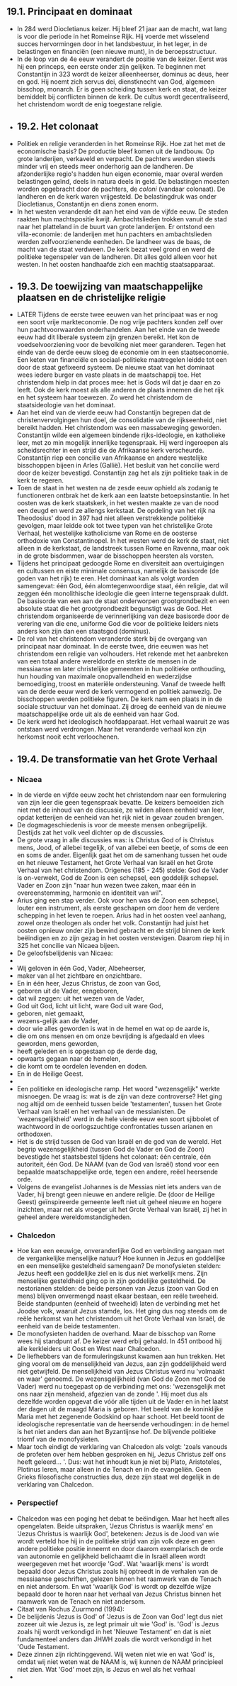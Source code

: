 ## 19.1. Principaat en dominaat
- In 284 werd Diocletianus keizer. Hij bleef 21 jaar aan de macht, wat lang is voor die periode in het Romeinse Rijk. Hij voerde met wisselend succes hervormingen door in het landsbestuur, in het leger, in de belastingen en financiën (een nieuwe munt), in de beroepsstructuur.
- In de loop van de 4e eeuw verandert de positie van de keizer. Eerst was hij een princeps, een eerste onder zijn gelijken. Te beginnen met Constantijn in 323 wordt de keizer alleenheerser, dominus ac deus, heer en god. Hij noemt zich servus dei, dienstknecht van God, algemeen bisschop, monarch. Er is geen scheiding tussen kerk en staat, de keizer bemiddelt bij conflicten binnen de kerk. De cultus wordt gecentraliseerd, het christendom wordt de enig toegestane religie.
- ## 19.2. Het colonaat
- Politiek en religie veranderden in het Romeinse Rijk. Hoe zat het met de economische basis? De productie bleef komen uit de landbouw. Op grote landerijen, verkaveld en verpacht. De pachters werden steeds minder vrij en steeds meer onderhorig aan de landheren. De afzonderlijke regio's hadden hun eigen economie, maar overal werden belastingen geïnd, deels in natura deels in geld. De belastingen moesten worden opgebracht door de pachters, de _coloni_ (vandaar colonaat). De landheren en de kerk waren vrijgesteld. De belastingdruk was onder Diocletianus, Constantijn en diens zonen enorm.
- In het westen veranderde dit aan het eind van de vijfde eeuw. De steden raakten hun machtspositie kwijt. Ambachtslieden trokken vanuit de stad naar het platteland in de buurt van grote landerijen. Er ontstond een villa-economie: de landerijen met hun pachters en ambachtslieden werden zelfvoorzienende eenheden. De landheer was de baas, de macht van de staat verdween. De kerk bezat veel grond en werd de politieke tegenspeler van de landheren. Dit alles gold alleen voor het westen. In het oosten handhaafde zich een machtig staatsapparaat.
- ## 19.3. De toewijzing van maatschappelijke plaatsen en de christelijke religie
- LATER Tijdens de eerste twee eeuwen van het principaat was er nog een soort vrije markteconomie. De nog vrije pachters konden zelf over hun pachtvoorwaarden onderhandelen. Aan het einde van de tweede eeuw had dit liberale systeem zijn grenzen bereikt. Het kon de voedselvoorziening voor de bevolking niet meer garanderen. Tegen het einde van de derde eeuw sloeg de economie om in een staatseconomie. Een keten van financiële en sociaal-politieke maatregelen leidde tot een door de staat gefixeerd systeem. De nieuwe staat van het dominaat wees iedere burger en vaste plaats in de maatschappij toe. Het christendom hielp in dat proces mee: het is Gods wil dat je daar en zo leeft. Ook de kerk moest als alle anderen de plaats innemen die het rijk en het systeem haar toewezen. Zo werd het christendom de staatsideologie van het dominaat.
- Aan het eind van de vierde eeuw had Constantijn begrepen dat de christenvervolgingen hun doel, de consolidatie van de rijkseenheid, niet bereikt hadden. Het christendom was een massabeweging geworden. Constantijn wilde een algemeen bindende rijks-ideologie, en katholieke leer, met zo min mogelijk innerlijke tegenspraak. Hij werd ingeroepen als scheidsrechter in een strijd die de Afrikaanse kerk verscheurde. Constantijn riep een concilie van Afrikaanse en andere westelijke bisschoppen bijeen in Arles (Gallië). Het besluit van het concilie werd door de keizer bevestigd. Constantijn zag het als zijn politieke taak in de kerk te regeren.
- Toen de staat in het westen na de zesde eeuw ophield als zodanig te functioneren ontbrak het de kerk aan een laatste betoepsinstantie. In het oosten was de kerk staatskerk, in het westen maakte ze van de nood een deugd en werd ze allengs kerkstaat. De opdeling van het rijk na Theodosius' dood in 397 had niet alleen verstrekkende politieke gevolgen, maar leidde ook tot twee typen van het christelijke Grote Verhaal, het westelijke katholicisme van Rome en de oosterse orthodoxie van Constantinopel. In het westen werd de kerk de staat, niet alleen in de kerkstaat, de landstreek tussen Rome en Ravenna, maar ook in de grote bisdommen, waar de bisschoppen heersten als vorsten.
- Tijdens het principaat gedoogde Rome en diversiteit aan overtuigingen en cultussen en eiste minimale consensus, namelijk de basisorde (de goden van het rijk) te eren. Het dominaat kan als volgt worden samengevat: één God, één alomtegenwoordige staat, één religie, dat wil zeggen één monolithische ideologie die geen interne tegenspraak duldt. De basisorde van een aan de staat onderworpen grootgrondbezit en een absolute staat die het grootgrondbezit begunstigt was de God. Het christendom organiseerde de verinnerlijking van deze basisorde door de verering van die ene, uniforme God die voor de politieke leiders niets anders kon zijn dan een staatsgod (dominus).
- De rol van het christendom veranderde sterk bij de overgang van principaat naar dominaat. In de eerste twee, drie eeuwen was het christendom een religie van volhouders. Het rekende met het aanbreken van een totaal andere wereldorde en sterkte de mensen in de messiaanse en later christelijke gemeenten in hun politieke onthouding, hun houding van maximale onopvallendheid en wederzijdse bemoediging, troost en materiële ondersteuning. Vanaf de tweede helft van de derde eeuw werd de kerk vermogend en politiek aanwezig. De bisschoppen werden politieke figuren. De kerk nam een plaats in in de sociale structuur van het dominaat. Zij droeg de eenheid van de nieuwe maatschappelijke orde uit als de eenheid van haar God.
- De kerk werd het ideologisch hoofdapparaat. Het verhaal waaruit ze was ontstaan werd verdrongen. Maar het veranderde verhaal kon zijn herkomst nooit echt verloochenen.
- ## 19.4. De transformatie van het Grote Verhaal
- ### Nicaea
- In de vierde en vijfde eeuw zocht het christendom naar een formulering van zijn leer die geen tegenspraak bevatte. De keizers bemoeiden zich niet met de inhoud van de discussie, ze wilden alleen eenheid van leer, opdat ketterijen de eenheid van het rijk niet in gevaar zouden brengen.
- De dogmageschiedenis is voor de meeste mensen onbegrijpelijk. Destijds zat het volk veel dichter op de discussies.
- De grote vraag in alle discussies was: is Christus God of is Christus mens, Jood, of allebei tegelijk, of van allebei een beetje, of soms de een en soms de ander. Eigenlijk gaat het om de samenhang tussen het oude en het nieuwe Testament, het Grote Verhaal van Israël en het Grote Verhaal van het christendom. Origenes (185 - 245) stelde: God de Vader is on-verwekt, God de Zoon is een schepsel, een goddelijk schepsel. Vader en Zoon zijn "naar hun wezen twee zaken, maar één in overeenstemming, harmonie en identiteit van wil".
- Arius ging een stap verder. Ook voor hen was de Zoon een schepsel, louter een instrument, als eerste geschapen om door hem de verdere schepping in het leven te roepen. Arius had in het oosten veel aanhang, zowel onze theologen als onder het volk. Constantijn had juist het oosten opnieuw onder zijn bewind gebracht en de strijd binnen de kerk beëindigen en zo zijn gezag in het oosten verstevigen. Daarom riep hij in 325 het concilie van Nicaea bijeen.
- De geloofsbelijdenis van Nicaea:
-
- Wij geloven in één God, Vader, Albeheerser,
- maker van al het zichtbare en onzichtbare.
- En in één heer, Jezus Christus, de zoon van God,
- geboren uit de Vader, eengeboren,
- dat wil zeggen: uit het wezen van de Vader,
- God uit God, licht uit licht, ware God uit ware God,
- geboren, niet gemaakt,
- wezens-gelijk aan de Vader,
- door wie alles geworden is wat in de hemel en wat op de aarde is,
- die om ons mensen en om onze bevrijding is afgedaald en vlees geworden, mens geworden,
- heeft geleden en is opgestaan op de derde dag,
- opwaarts gegaan naar de hemelen,
- die komt om te oordelen levenden en doden.
- En in de Heilige Geest.
-
- Een politieke en ideologische ramp. Het woord "wezensgelijk" werkte misnoegen. De vraag is: wat is de zijn van deze controverse? Het ging nog altijd om de eenheid tussen beide 'testamenten', tussen het Grote Verhaal van Israël en het verhaal van de messianisten. De 'wezensgelijkheid' werd in de hele vierde eeuw een soort sjibbolet of wachtwoord in de oorlogszuchtige confrontaties tussen arianen en orthodoxen.
- Het is de strijd tussen de God van Israël en de god van de wereld. Het begrip wezensgelijkheid (tussen God de Vader en God de Zoon) bevestigde het staatsbestel tijdens het colonaat: één centrale, één autoriteit, één God. De NAAM (van de God van Israël) stond voor een bepaalde maatschappelijke orde, tegen een andere, reëel heersende orde.
- Volgens de evangelist Johannes is de Messias niet iets anders van de Vader, hij brengt geen nieuwe en andere religie. De (door de Heilige Geest) geïnspireerde gemeente leeft niet uit geheel nieuwe en hogere inzichten, maar net als vroeger uit het Grote Verhaal van Israël, zij het in geheel andere wereldomstandigheden.
- ### Chalcedon
- Hoe kan een eeuwige, onveranderlijke God en verbinding aangaan met de vergankelijke menselijke natuur? Hoe kunnen in Jezus en goddelijke en een menselijke gesteldheid samengaan? De monofysieten stelden: Jezus heeft een goddelijke ziel en is dus niet werkelijk mens. Zijn menselijke gesteldheid ging op in zijn goddelijke gesteldheid. De nestorianen stelden: de beide personen van Jezus (zoon van God en mens) blijven onvermengd naast elkaar bestaan, een reële tweeheid. Beide standpunten (eenheid of tweeheid) laten de verbinding met het Joodse volk, waaruit Jezus stamde, los. Het ging dus nog steeds om de reële herkomst van het christendom uit het Grote Verhaal van Israël, de eenheid van de beide testamenten.
- De monofysieten hadden de overhand. Maar de bisschop van Rome wees hij standpunt af. De keizer werd erbij gehaald. In 451 ontbood hij alle kerkleiders uit Oost en West naar Chalcedon.
- De liefhebbers van de formuleringskunst kwamen aan hun trekken. Het ging vooral om de menselijkheid van Jezus, aan zijn goddelijkheid werd niet getwijfeld. De menselijkheid van Jezus Christus werd nu 'volmaakt en waar' genoemd. De wezensgelijkheid (van God de Zoon met God de Vader) werd nu toegepast op de verbinding met ons: 'wezensgelijk met ons naar zijn mensheid, afgezien van de zonde '. Hij moet dus als dezelfde worden opgevat die vóór alle tijden uit de Vader en in het laatst der dagen uit de maagd Maria is geboren. Het beeld van de koninklijke Maria met het zegenende Godskind op haar schoot. Het beeld toont de ideologische representatie van de heersende verhoudingen: in de hemel is het niet anders dan aan het Byzantijnse hof. De blijvende politieke triomf van de monofysieten.
- Maar toch eindigt de verklaring van Chalcedon als volgt: 'zoals vanouds de profeten over hem hebben gesproken en hij, Jezus Christus zelf ons heeft geleerd... '. Dus: wat het inhoudt kun je niet bij Plato, Aristoteles, Plotinus leren, maar alleen in de Tenach en in de evangeliën. Geen Grieks filosofische constructies dus, deze zijn staat wel degelijk in de verklaring van Chalcedon.
- ### Perspectief
- Chalcedon was een poging het debat te beëindigen. Maar het heeft alles opengelaten. Beide uitspraken, 'Jezus Christus is waarlijk mens' en 'Jezus Christus is waarlijk God', betekenen: Jezus is de Jood van wie wordt verteld hoe hij in de politieke strijd van zijn volk deze en geen andere politieke positie inneemt en door daarom exemplarisch de orde van autonomie en gelijkheid belichaamt die in Israël alleen wordt weergegeven met het woordje 'God'. Wat 'waarlijk mens' is wordt bepaald door Jezus Christus zoals hij optreedt in de verhalen van de messiaanse geschriften, gelezen binnen het raamwerk van de Tenach en niet andersom. En wat 'waarlijk God' is wordt op dezelfde wijze bepaald door te horen naar het verhaal van Jezus Christus binnen het raamwerk van de Tenach en niet andersom.
- Citaat van Rochus Zuurmond (1994):
- De belijdenis 'Jezus is God' of 'Jezus is de Zoon van God' legt dus niet zozeer uit wie Jezus is, ze legt primair uit wie 'God' is. 'God' is Jezus zoals hij wordt verkondigd in het 'Nieuwe Testament' en dat is niet fundamenteel anders dan JHWH zoals die wordt verkondigd in het 'Oude Testament.
- Deze zinnen zijn richtinggevend. Wij weten niet wie en wat 'God' is, omdat wij niet weten wat de NAAM is, wij kunnen de NAAM principieel niet zien. Wat 'God' moet zijn, is Jezus en wel als het verhaal
-